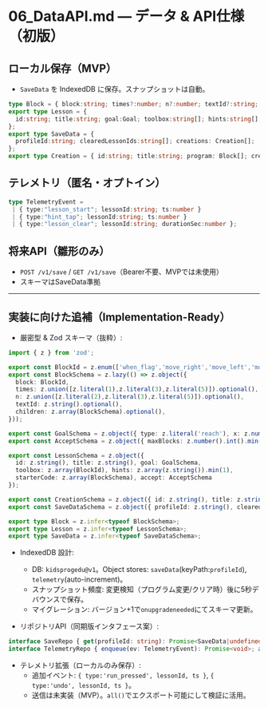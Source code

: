 # 06_DataAPI.md — データ & API仕様（初版）

## ローカル保存（MVP）
- `SaveData` を IndexedDB に保存。スナップショットは自動。

```ts
type Block = { block:string; times?:number; n?:number; textId?:string; children?:Block[] };
export type Lesson = {
  id:string; title:string; goal:Goal; toolbox:string[]; hints:string[]; starterCode:Block[]; accept?:Accept;
};
export type SaveData = {
  profileId:string; clearedLessonIds:string[]; creations: Creation[];
};
export type Creation = { id:string; title:string; program: Block[]; createdAt:number };
```

## テレメトリ（匿名・オプトイン）
```ts
type TelemetryEvent =
 | { type:"lesson_start"; lessonId:string; ts:number }
 | { type:"hint_tap"; lessonId:string; ts:number }
 | { type:"lesson_clear"; lessonId:string; durationSec:number };
```

## 将来API（雛形のみ）
- `POST /v1/save` / `GET /v1/save`（Bearer不要、MVPでは未使用）
- スキーマはSaveData準拠

---

## 実装に向けた追補（Implementation-Ready）

- 厳密型 & Zod スキーマ（抜粋）:
```ts
import { z } from 'zod';

export const BlockId = z.enum(['when_flag','move_right','move_left','move_up','move_down','repeat_n','play_sound','say','if_touch_goal']);
export const BlockSchema = z.lazy(() => z.object({
  block: BlockId,
  times: z.union([z.literal(1),z.literal(3),z.literal(5)]).optional(),
  n: z.union([z.literal(2),z.literal(3),z.literal(5)]).optional(),
  textId: z.string().optional(),
  children: z.array(BlockSchema).optional(),
}));

export const GoalSchema = z.object({ type: z.literal('reach'), x: z.number().int().min(1).max(8), y: z.number().int().min(1).max(5) });
export const AcceptSchema = z.object({ maxBlocks: z.number().int().min(1).max(128), allowLinearSolution: z.boolean().optional() }).optional();

export const LessonSchema = z.object({
  id: z.string(), title: z.string(), goal: GoalSchema,
  toolbox: z.array(BlockId), hints: z.array(z.string()).min(1),
  starterCode: z.array(BlockSchema), accept: AcceptSchema
});

export const CreationSchema = z.object({ id: z.string(), title: z.string(), program: z.array(BlockSchema), createdAt: z.number().int() });
export const SaveDataSchema = z.object({ profileId: z.string(), clearedLessonIds: z.array(z.string()), creations: z.array(CreationSchema) });

export type Block = z.infer<typeof BlockSchema>;
export type Lesson = z.infer<typeof LessonSchema>;
export type SaveData = z.infer<typeof SaveDataSchema>;
```

- IndexedDB 設計:
  - DB: `kidsprogedu@v1`。Object stores: `saveData`(keyPath:`profileId`), `telemetry`(auto-increment)。
  - スナップショット頻度: 変更検知（プログラム変更/クリア時）後に5秒デバウンスで保存。
  - マイグレーション: バージョン+1で`onupgradeneeded`にてスキーマ更新。

- リポジトリAPI（同期版インタフェース案）:
```ts
interface SaveRepo { get(profileId: string): Promise<SaveData|undefined>; put(data: SaveData): Promise<void>; clearAll(): Promise<void>; }
interface TelemetryRepo { enqueue(ev: TelemetryEvent): Promise<void>; all(): Promise<TelemetryEvent[]>; clear(): Promise<void>; }
```

- テレメトリ拡張（ローカルのみ保存）:
  - 追加イベント: `{ type:'run_pressed', lessonId, ts }`, `{ type:'undo', lessonId, ts }`。
  - 送信は未実装（MVP）。`all()`でエクスポート可能にして検証に活用。
